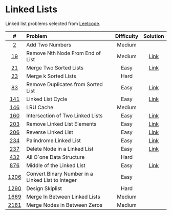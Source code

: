 # Linked Lists

Linked list problems selected from [Leetcode](https://leetcode.com/tag/linked-list/).

|  #   | Problem | Difficulty | Solution |
| :--: | :----- | :--------: | :------: |
| <a href="https://leetcode.com/problems/add-two-numbers/" target="_blank">2</a>  | Add Two Numbers | Medium | | 
| <a href="https://leetcode.com/problems/remove-nth-node-from-end-of-list/" target="_blank">19</a>  |  Remove Nth Node From End of List | Medium | <a href="https://github.com/bleudog/leetcode/tree/main/19-remove-nth-node-from-end-of-list" target="_blank">Link</a> | 
| <a href="https://leetcode.com/problems/merge-two-sorted-lists/" target="_blank">21</a>  |  Merge Two Sorted Lists | Easy | <a href="https://github.com/bleudog/leetcode/tree/main/21-merge-two-sorted-lists" target="_blank">Link</a> | 
| <a href="https://leetcode.com/problems/merge-k-sorted-lists/" target="_blank">23</a>  | Merge k Sorted Lists | Hard | | 
| <a href="https://leetcode.com/problems/remove-duplicates-from-sorted-list/" target="_blank">83</a>  |  Remove Duplicates from Sorted List | Easy | <a href="https://github.com/bleudog/leetcode/tree/main/83-remove-duplicates-from-sorted-list" target="_blank">Link</a> | 
| <a href="https://leetcode.com/problems/linked-list-cycle/" target="_blank">141</a>  |  Linked List Cycle | Easy | <a href="https://github.com/bleudog/leetcode/tree/main/141-linked-list-cycle" target="_blank">Link</a> | 
| <a href="https://leetcode.com/problems/lru-cache/" target="_blank">146</a>  | LRU Cache | Medium | | 
| <a href="https://leetcode.com/problems/intersection-of-two-linked-lists/" target="_blank">160</a>  |  Intersection of Two Linked Lists | Easy | <a href="https://github.com/bleudog/leetcode/tree/main/160-intersection-of-two-linked-lists" target="_blank">Link</a> | 
| <a href="https://leetcode.com/problems/remove-linked-list-elements/" target="_blank">203</a>  |  Remove Linked List Elements | Easy | <a href="https://github.com/bleudog/leetcode/tree/main/203-remove-linked-list-elements" target="_blank">Link</a> | 
| <a href="https://leetcode.com/problems/intersection-of-two-linked-lists/" target="_blank">206</a>  |  Reverse Linked List | Easy | <a href="https://github.com/bleudog/leetcode/tree/main/206-reverse-linked-list" target="_blank">Link</a> | 
| <a href="https://leetcode.com/problems/palindrome-linked-list/" target="_blank">234</a>  |  Palindrome Linked List | Easy | <a href="https://github.com/bleudog/leetcode/tree/main/234-palindrome-linked-list" target="_blank">Link</a> | 
| <a href="https://leetcode.com/problems/delete-node-in-a-linked-list/" target="_blank">237</a>  |  Delete Node in a Linked List | Easy | <a href="https://github.com/bleudog/leetcode/tree/main/237-delete-node-in-a-linked-list" target="_blank">Link</a> | 
| <a href="https://leetcode.com/problems/all-oone-data-structure/" target="_blank">432</a>  | All O`one Data Structure | Hard | | 
| <a href="https://leetcode.com/problems/middle-of-the-linked-list/" target="_blank">876</a>  |  Middle of the Linked List | Easy | <a href="https://github.com/bleudog/leetcode/tree/main/876-middle-of-the-linked-list" target="_blank">Link</a> | 
| <a href="https://leetcode.com/problems/design-skiplist/" target="_blank">1206</a>  |  Convert Binary Number in a Linked List to Integer | Easy |  | 
| <a href="https://leetcode.com/problems/convert-binary-number-in-a-linked-list-to-integer" target="_blank">1290</a>  | Design Skiplist | Hard |  | 
| <a href="https://leetcode.com/problems/merge-in-between-linked-lists/" target="_blank">1669</a>  | Merge In Between Linked Lists | Medium | | 
| <a href="https://leetcode.com/problems/merge-nodes-in-between-zeros" target="_blank">2181</a>  | Merge Nodes in Between Zeros | Medium | | 